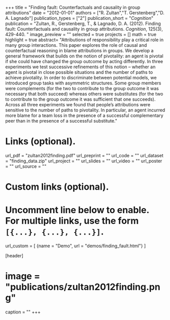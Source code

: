 +++
title = "Finding fault: Counterfactuals and causality in group attributions"
date = "2012-01-01"
authors = ["R. Zultan","T. Gerstenberg","D. A. Lagnado"]
publication_types = ["2"]
publication_short = "_Cognition_"
publication = "Zultan, R., Gerstenberg, T., & Lagnado, D. A. (2012). Finding fault: Counterfactuals and causality in group attributions. _Cognition_, 125(3), 429-440. "
image_preview = ""
selected = true
projects = []
math = true
highlight = true
abstract= "Attributions of responsibility play a critical role in many group interactions. This paper explores the role of causal and counterfactual reasoning in blame attributions in groups. We develop a general framework that builds on the notion of pivotality: an agent is pivotal if she could have changed the group outcome by acting differently. In three experiments we test successive refinements of this notion – whether an agent is pivotal in close possible situations and the number of paths to achieve pivotality. In order to discriminate between potential models, we introduced group tasks with asymmetric structures. Some group members were complements (for the two to contribute to the group outcome it was necessary that both succeed) whereas others were substitutes (for the two to contribute to the group outcome it was sufficient that one succeeds). Across all three experiments we found that people’s attributions were sensitive to the number of paths to pivotality. In particular, an agent incurred more blame for a team loss in the presence of a successful complementary peer than in the presence of a successful substitute."

# Links (optional).
url_pdf = "zultan2012finding.pdf"
url_preprint = ""
url_code = ""
url_dataset = "finding_data.zip"
url_project = ""
url_slides = ""
url_video = ""
url_poster = ""
url_source = ""

# Custom links (optional).
#   Uncomment line below to enable. For multiple links, use the form `[{...}, {...}, {...}]`.
url_custom = [
{name = "Demo", url = "demos/finding_fault.html"}
]

[header]
# image = "publications/zultan2012finding.png"
caption = ""
+++